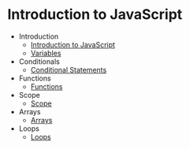 # Introduction to JavaScript

- Introduction
  * [Introduction to JavaScript](docs/introduction/introduction-to-javascript.md)
  * [Variables](docs/introduction/variables.md)
- Conditionals
  * [Conditional Statements](docs/conditionals/conditional-statements.md)
- Functions
  * [Functions](docs/functions/functions.md)
- Scope
  * [Scope](docs/scope/scope.md)
- Arrays
  * [Arrays](docs/arrays/arrays.md)
- Loops
  * [Loops](docs/loops/loops.md)